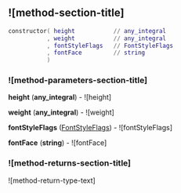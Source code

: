 ## ![method-section-title]


```lua
constructor( height           // any_integral
           , weight           // any_integral
           , fontStyleFlags   // FontStyleFlags
           , fontFace         // string
           )
```


### ![method-parameters-section-title]

**height** (**any_integral**) - ![height]

**weight** (**any_integral**) - ![weight]

**fontStyleFlags** ([FontStyleFlags](../../FontStyleFlags.md)) - ![fontStyleFlags]

**fontFace** (**string**) - ![fontFace]

### ![method-returns-section-title]

![method-return-type-text]

